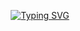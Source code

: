 <p align="center">
<a href="https://git.io/typing-svg"><img src="https://readme-typing-svg.demolab.com?font=Fira+Code&pause=1000&color=F75D7D&center=true&vCenter=true&width=435&lines=Hey%2C+It's+Hadir%F0%9F%91%8B;Computer+Science+student.;Problem+Solver.;ACPC+finalist.;Content+Writer+%40Coach+Academy" alt="Typing SVG" /></a>


</p>
